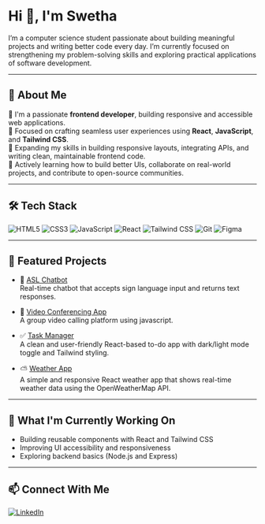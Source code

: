 

<!---
SSSwetha25/SSSwetha25 is a ✨ special ✨ repository because its `README.md` (this file) appears on your GitHub profile.
You can click the Preview link to take a look at your changes.
--->
<h1 >Hi 👋, I'm Swetha</h1>



I’m a computer science student passionate about building meaningful projects and writing better code every day.
I’m currently focused on strengthening my problem-solving skills and exploring practical applications of software development.

---

## 🌷 About Me

🌱 I'm a passionate **frontend developer**, building responsive and accessible web applications.  
🎯 Focused on crafting seamless user experiences using **React**, **JavaScript**, and **Tailwind CSS**.  
🔧 Expanding my skills in building responsive layouts, integrating APIs, and writing clean, maintainable frontend code.  
📘 Actively learning how to build better UIs, collaborate on real-world projects, and contribute to open-source communities. 

---

## 🛠️ Tech Stack

![HTML5](https://img.shields.io/badge/HTML-E34F26?style=flat-square&logo=html5&logoColor=white)
![CSS3](https://img.shields.io/badge/CSS-1572B6?style=flat-square&logo=css3&logoColor=white)
![JavaScript](https://img.shields.io/badge/JavaScript-F7DF1E?style=flat-square&logo=javascript&logoColor=black)
![React](https://img.shields.io/badge/React-20232A?style=flat-square&logo=react&logoColor=61DAFB)
![Tailwind CSS](https://img.shields.io/badge/Tailwind_CSS-38B2AC?style=flat-square&logo=tailwind-css&logoColor=white)
![Git](https://img.shields.io/badge/Git-F05032?style=flat-square&logo=git&logoColor=white)
![Figma](https://img.shields.io/badge/Figma-F24E1E?style=flat-square&logo=figma&logoColor=white)

---

## 🚀 Featured Projects

- 🤖 [ASL Chatbot](https://github.com/SSSwetha25/asl-chatbot)  
  Real-time chatbot that accepts sign language input and returns text responses.

- 🎥 [Video Conferencing App](https://github.com/SSSwetha25/Video-Conferencing-App)  
  A group video calling platform using javascript.
  
- ✅ [Task Manager](https://github.com/SSSwetha25/To-Do-App.git)  
  A clean and user-friendly React-based to-do app with dark/light mode toggle and Tailwind styling.

- ⛅ [Weather App](https://github.com/SSSwetha25/weather-app.git)  
  A simple and responsive React weather app that shows real-time weather data using the OpenWeatherMap API.

   
---

## 🎯 What I'm Currently Working On

- Building reusable components with React and Tailwind CSS
- Improving UI accessibility and responsiveness
- Exploring backend basics (Node.js and Express)

---

## 📫 Connect With Me

[![LinkedIn](https://img.shields.io/badge/LinkedIn-Connect-blue?style=flat-square&logo=linkedin)](https://www.linkedin.com/in/swetha-s-s-63b3122b1)  



